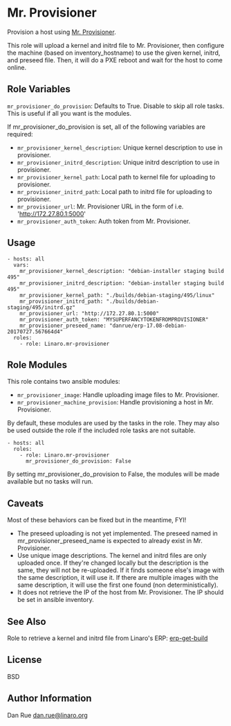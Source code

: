 Mr. Provisioner
===============

Provision a host using [Mr. Provisioner](https://github.com/Linaro/mr-provisioner).

This role will upload a kernel and initrd file to Mr. Provisioner, then
configure the machine (based on inventory_hostname) to use the given kernel,
initrd, and preseed file. Then, it will do a PXE reboot and wait for the host
to come online.

Role Variables
--------------

``mr_provisioner_do_provision``: Defaults to True. Disable to skip all role
tasks. This is useful if all you want is the modules.

If mr_provisioner_do_provision is set, all of the following variables are
required:
- ``mr_provisioner_kernel_description``: Unique kernel description to use in
  provisioner.
- ``mr_provisioner_initrd_description``: Unique initrd description to use in
  provisioner.
- ``mr_provisioner_kernel_path``: Local path to kernel file for uploading to
  provisioner.
- ``mr_provisioner_initrd_path``: Local path to initrd file for uploading to
  provisioner.
- ``mr_provisioner_url``: Mr. Provisioner URL in the form of i.e.
  'http://172.27.80.1:5000'
- ``mr_provisioner_auth_token``: Auth token from Mr. Provisioner.

Usage
-----

    - hosts: all
      vars:
        mr_provisioner_kernel_description: "debian-installer staging build 495"
        mr_provisioner_initrd_description: "debian-installer staging build 495"
        mr_provisioner_kernel_path: "./builds/debian-staging/495/linux"
        mr_provisioner_initrd_path: "./builds/debian-staging/495/initrd.gz"
        mr_provisioner_url: "http://172.27.80.1:5000"
        mr_provisioner_auth_token: "MYSUPERFANCYTOKENFROMPROVISIONER"
        mr_provisioner_preseed_name: "danrue/erp-17.08-debian-20170727.567664d4"
      roles:
        - role: Linaro.mr-provisioner

Role Modules
------------

This role contains two ansible modules:
- ``mr_provisioner_image``: Handle uploading image files to Mr. Provisioner.
- ``mr_provisioner_machine_provision``: Handle provisioning a host in Mr.
  Provisioner.

By default, these modules are used by the tasks in the role. They may also be
used outside the role if the included role tasks are not suitable.

    - hosts: all
      roles:
        - role: Linaro.mr-provisioner
          mr_provisioner_do_provision: False

By setting mr_provisioner_do_provision to False, the modules will be made
available but no tasks will run.

Caveats
-------

Most of these behaviors can be fixed but in the meantime, FYI!

- The preseed uploading is not yet implemented. The preseed named in
  mr_provisioner_preseed_name is expected to already exist in Mr. Provisioner.
- Use unique image descriptions. The kernel and initrd files are only uploaded
  once. If they're changed locally but the description is the same, they will
  not be re-uploaded. If it finds someone else's image with the same
  description, it will use it. If there are multiple images with the same
  description, it will use the first one found (non deterministically).
- It does not retrieve the IP of the host from Mr. Provisioner. The IP should
  be set in ansible inventory.

See Also
--------

Role to retrieve a kernel and initrd file from Linaro's ERP:
[erp-get-build](https://galaxy.ansible.com/Linaro/erp-get-build/)

License
-------

BSD

Author Information
------------------

Dan Rue <dan.rue@linaro.org>

